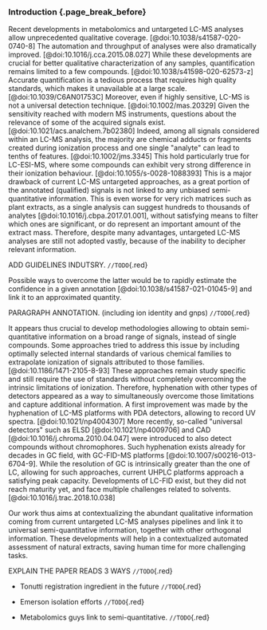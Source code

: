 ### Introduction {.page_break_before}

Recent developments in metabolomics and untargeted LC-MS analyses allow unprecedented qualitative coverage. [@doi:10.1038/s41587-020-0740-8]
The automation and throughput of analyses were also dramatically improved. [@doi:10.1016/j.cca.2015.08.027]
While these developments are crucial for better qualitative characterization of any samples, quantification remains limited to a few compounds. [@doi:10.1038/s41598-020-62573-z]
Accurate quantification is a tedious process that requires high quality standards, which makes it unavailable at a large scale. [@doi:10.1039/C6AN01753C]
Moreover, even if highly sensitive, LC-MS is not a universal detection technique. [@doi:10.1002/mas.20329]
Given the sensitivity reached with modern MS instruments, questions about the relevance of some of the acquired signals exist. [@doi:10.1021/acs.analchem.7b02380]
Indeed, among all signals considered within an LC-MS analysis, the majority are chemical adducts or fragments created during ionization process and one single "analyte" can lead to tenths of features. [@doi:10.1002/jms.3345]
This hold particularly true for LC-ESI-MS, where some compounds can exhibit very strong difference in their ionization behaviour. [@doi:10.1055/s-0028-1088393]
This is a major drawback of current LC-MS untargeted approaches, as a great portion of the annotated (qualified) signals is not linked to any unbiased semi-quantitative information.
This is even worse for very rich matrices such as plant extracts, as a single analysis can suggest hundreds to thousands of analytes [@doi:10.1016/j.cbpa.2017.01.001], without satisfying means to filter which ones are significant, or do represent an important amount of the extract mass.
Therefore, despite many advantages, untargeted LC-MS analyses are still not adopted vastly, because of the inability to decipher relevant information.


ADD GUIDELINES INDUTSRY. `//TODO`{.red}


Possible ways to overcome the latter would be to rapidly estimate the confidence in a given annotation [@doi:10.1038/s41587-021-01045-9] and link it to an approximated quantity.


PARAGRAPH ANNOTATION. (including ion identity and gnps) `//TODO`{.red}


It appears thus crucial to develop methodologies allowing to obtain semi-quantitative information on a broad range of signals, instead of single compounds.
Some approaches tried to address this issue by including optimally selected internal standards of various chemical families to extrapolate ionization of signals attributed to those families. [@doi:10.1186/1471-2105-8-93]
These approaches remain study specific and still require the use of standards without completely overcoming the intrinsic limitations of ionization.
Therefore, hyphenation with other types of detectors appeared as a way to simultaneously overcome those limitations and capture additional information.
A first improvement was made by the hyphenation of LC-MS platforms with PDA detectors, allowing to record UV spectra. [@doi:10.1021/np4004307]
More recently, so-called "universal detectors" such as ELSD [@doi:10.1021/np4009706] and CAD [@doi:10.1016/j.chroma.2010.04.047] were introduced to also detect compounds without chromophores.
Such hyphenation exists already for decades in GC field, with  GC-FID-MS platforms [@doi:10.1007/s00216-013-6704-9].
While the resolution of GC is intrinsically greater than the one of LC, allowing for such approaches, current UHPLC platforms approach a satisfying peak capacity.
Developments of LC-FID exist, but they did not reach maturity yet, and face multiple challenges related to solvents. [@doi:10.1016/j.trac.2018.10.038]


Our work thus aims at contextualizing the abundant qualitative information coming from current untargeted LC-MS analyses pipelines and link it to universal semi-quantitative information, together with other orthogonal information.
These developments will help in a contextualized automated assessment of natural extracts, saving human time for more challenging tasks.


EXPLAIN THE PAPER READS 3 WAYS `//TODO`{.red}

- Tonutti registration ingredient in the future `//TODO`{.red}

- Emerson isolation efforts `//TODO`{.red}

- Metabolomics guys link to semi-quantitative. `//TODO`{.red}